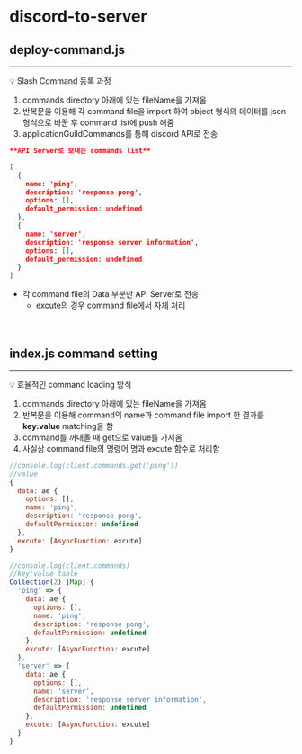 # discord-to-server

## deploy-command.js

---

<aside>
💡 Slash Command 등록 과정

</aside>

1. commands directory 아래에 있는 fileName을 가져옴
2. 반복문을 이용해 각 command file을 import 하여 object 형식의 데이터를 json 형식으로 바꾼 후  command list에 push 해줌
3. applicationGuildCommands를 통해 discord API로 전송

```json
**API Server로 보내는 commands list**

[
  {
    name: 'ping',
    description: 'response pong',
    options: [],
    default_permission: undefined
  },
  {
    name: 'server',
    description: 'response server information',
    options: [],
    default_permission: undefined
  }
]
```

- 각 command file의 Data 부분만 API Server로 전송
    - excute의 경우 command file에서 자체 처리
<br><br><br>
## index.js command setting

---

<aside>
💡 효율적인 command loading 방식

</aside>

1. commands directory 아래에 있는 fileName을 가져옴
2. 반복문을 이용해 command의 name과 command file import 한 결과를 **key:value** matching을 함
3. command를 꺼내올 때 get으로 value를 가져옴
4. 사실상 command file의 명령어 명과 excute 함수로 처리함

```jsx
//console.log(client.commands.get('ping'))
//value
{
  data: ae {
    options: [],
    name: 'ping',
    description: 'response pong',
    defaultPermission: undefined
  },
  excute: [AsyncFunction: excute]
}
```

```jsx
//console.log(client.commands)
//key:value table
Collection(2) [Map] {
  'ping' => {
    data: ae {
      options: [],
      name: 'ping',
      description: 'response pong',
      defaultPermission: undefined
    },
    excute: [AsyncFunction: excute]
  },
  'server' => {
    data: ae {
      options: [],
      name: 'server',
      description: 'response server information',
      defaultPermission: undefined
    },
    excute: [AsyncFunction: excute]
  }
}
```